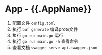 # App - {{.AppName}}

1. 配置文件 `config.toml`
2. 执行 `buf generate` 编译proto文件
3. 执行 `go run main.go` 运行
4. 执行 `go run main.go -h` 查看命令
5. 查看文档 `swagger serve api.swagger.json`
